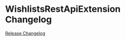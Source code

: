 # WishlistsRestApiExtension Changelog

[Release Changelog](https://github.com/spryker/wishlists-rest-api-extension/releases)
